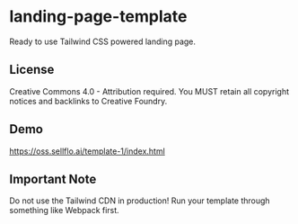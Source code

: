 # landing-page-template
Ready to use Tailwind CSS powered landing page.

## License

Creative Commons 4.0 - Attribution required. 
You MUST retain all copyright notices and backlinks to Creative Foundry.

## Demo

https://oss.sellflo.ai/template-1/index.html

## Important Note

Do not use the Tailwind CDN in production!
Run your template through something like Webpack first.
